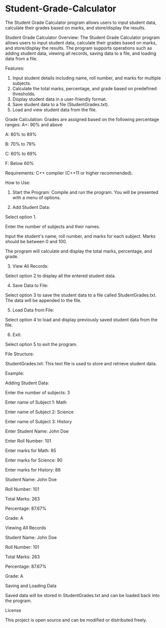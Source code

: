 # Student-Grade-Calculator
The Student Grade Calculator program allows users to input student data, calculate their grades based on marks, and store/display the results.

Student Grade Calculator
Overview:
The Student Grade Calculator program allows users to input student data, calculate their grades based on marks, and store/display the results. 
The program supports operations such as adding student data, viewing all records, saving data to a file, and loading data from a file.

Features:
1. Input student details including name, roll number, and marks for multiple subjects.
2. Calculate the total marks, percentage, and grade based on predefined thresholds.
3. Display student data in a user-friendly format.
4. Save student data to a file (StudentGrades.txt).
5. Load and view student data from the file.

Grade Calculation:
Grades are assigned based on the following percentage ranges:
A+: 90% and above

A: 80% to 89%

B: 70% to 79%

C: 60% to 69%

F: Below 60%

Requirements:
C++ compiler (C++11 or higher recommended).

How to Use:
1. Start the Program: Compile and run the program. You will be presented with a menu of options.

2. Add Student Data:

Select option 1.

Enter the number of subjects and their names.

Input the student's name, roll number, and marks for each subject. Marks should be between 0 and 100.

The program will calculate and display the total marks, percentage, and grade.

3. View All Records:

Select option 2 to display all the entered student data.

4. Save Data to File:

Select option 3 to save the student data to a file called StudentGrades.txt. The data will be appended to the file.

5. Load Data from File:

Select option 4 to load and display previously saved student data from the file.

6. Exit:

Select option 5 to exit the program.

File Structure:

StudentGrades.txt: This text file is used to store and retrieve student data.

Example:

Adding Student Data:

Enter the number of subjects: 3

Enter name of Subject 1: Math

Enter name of Subject 2: Science

Enter name of Subject 3: History


Enter Student Name: John Doe

Enter Roll Number: 101

Enter marks for Math: 85

Enter marks for Science: 90

Enter marks for History: 88


Student Name: John Doe

Roll Number: 101

Total Marks: 263

Percentage: 87.67%

Grade: A


Viewing All Records

Student Name: John Doe

Roll Number: 101

Total Marks: 263

Percentage: 87.67%

Grade: A


Saving and Loading Data

Saved data will be stored in StudentGrades.txt and can be loaded back into the program.

License

This project is open source and can be modified or distributed freely.
